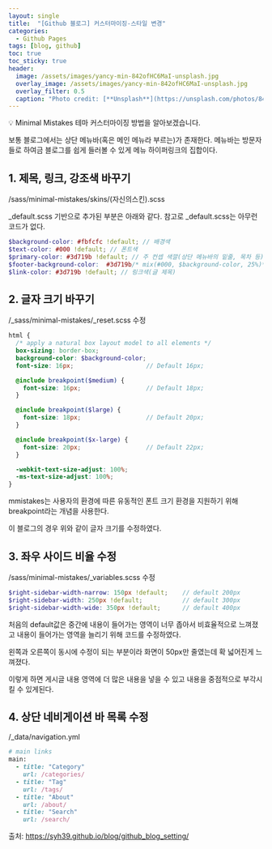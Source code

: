 ```yaml
---
layout: single
title:  "[Github 블로그] 커스터마이징-스타일 변경"
categories:
  - Github Pages
tags: [blog, github]
toc: true
toc_sticky: true
header:
  image: /assets/images/yancy-min-842ofHC6MaI-unsplash.jpg
  overlay_image: /assets/images/yancy-min-842ofHC6MaI-unsplash.jpg
  overlay_filter: 0.5
  caption: "Photo credit: [**Unsplash**](https://unsplash.com/photos/842ofHC6MaI)"
---
```

💡 Minimal Mistakes 테마 커스터마이징 방법을 알아보겠습니다.

보통 블로그에서는 상단 메뉴바(혹은 메인 메뉴라 부르는)가 존재한다. 메뉴바는 방문자들로 하여금 블로그를 쉽게 들러볼 수 있게 메뉴 하이퍼링크의 집합이다.

## 1. 제목, 링크, 강조색 바꾸기
/sass/minimal-mistakes/skins/(자신의스킨).scss

_default.scss 기반으로 추가된 부분은 아래와 같다. 참고로 _default.scss는 아무런 코드가 없다.

```scss
$background-color: #fbfcfc !default; // 배경색 
$text-color: #000 !default; // 폰트색
$primary-color: #3d719b !default; // 주 컨셉 색깔(상단 메뉴바의 밑줄, 목차 등)
$footer-background-color:  #3d719b/* mix(#000, $background-color, 25%)*/ !default; // footer 색
$link-color: #3d719b !default; // 링크색(글 제목)
```

## 2. 글자 크기 바꾸기
/_sass/minimal-mistakes/_reset.scss 수정

```scss
html {
  /* apply a natural box layout model to all elements */
  box-sizing: border-box;
  background-color: $background-color;
  font-size: 16px;                    // Default 16px;

  @include breakpoint($medium) {
    font-size: 16px;                  // Default 18px;
  }

  @include breakpoint($large) {
    font-size: 18px;                  // Default 20px;
  }

  @include breakpoint($x-large) {
    font-size: 20px;                  // Default 22px;
  }

  -webkit-text-size-adjust: 100%;
  -ms-text-size-adjust: 100%;
}
```
mmistakes는 사용자의 환경에 따른 유동적인 폰트 크기 환경을 지원하기 위해 breakpoint라는 개념을 사용한다.

이 블로그의 경우 위와 같이 글자 크기를 수정하였다.


## 3. 좌우 사이드 비율 수정
/sass/minimal-mistakes/_variables.scss 수정
```scss
$right-sidebar-width-narrow: 150px !default;    // default 200px
$right-sidebar-width: 250px !default;           // default 300px
$right-sidebar-width-wide: 350px !default;      // default 400px
```

처음의 default값은 중간에 내용이 들어가는 영역이 너무 좁아서 비효율적으로 느껴졌고 내용이 들어가는 영역을 늘리기 위해 코드를 수정하였다. 

왼쪽과 오른쪽이 동시에 수정이 되는 부분이라 화면이 50px만 줄였는데 확 넓어진게 느껴졌다.

이렇게 하면 게시글 내용 영역에 더 많은 내용을 넣을 수 있고 내용을 중점적으로 부각시킬 수 있게된다.


## 4. 상단 네비게이션 바 목록 수정
/_data/navigation.yml
```ruby
# main links
main:
  - title: "Category"
    url: /categories/
  - title: "Tag"
    url: /tags/
  - title: "About"
    url: /about/
  - title: "Search"
    url: /search/
```



출처: https://syh39.github.io/blog/github_blog_setting/